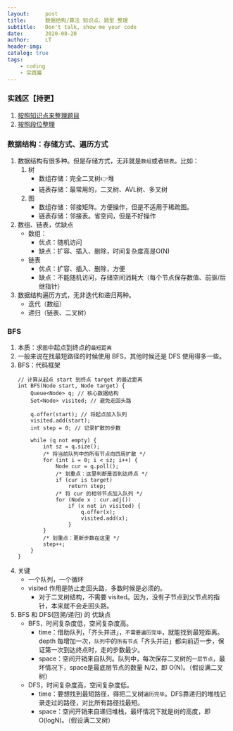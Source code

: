 ```yaml
---
layout:     post
title:      数据结构/算法 知识点、题型 整理
subtitle:   Don't talk, show me your code
date:       2020-08-20
author:     LT
header-img: 
catalog: true
tags:
    - coding
    - 实践篇
---
```


### 实践区【持更】
1. [按照知识点来整理题目](https://github.com/LeeeLiu/Leetcode_notes/)
2. [按照段位整理](https://github.com/LeeeLiu/Leetcode_notes/blob/master/summary/ChallengeCAT/ChallengeCAT.md)


### 数据结构：存储方式、遍历方式
1. 数据结构有很多种。但是存储方式，无非就是`数组`或者`链表`。比如：
    1. 树
        - 数组存储：完全二叉树👉堆
        - 链表存储：最常用的，二叉树、AVL树、多叉树
    2. 图
        - 数组存储：邻接矩阵。方便操作，但是不适用于稀疏图。
        - 链表存储：邻接表。省空间，但是不好操作
2. 数组、链表，优缺点
    - 数组：
        + 优点：随机访问
        + 缺点：扩容、插入、删除，时间复杂度高是O(N)
    - 链表
        + 优点：扩容、插入、删除，方便
        + 缺点：不能随机访问，存储空间消耗大（每个节点保存数值、前驱/后继指针）
3. 数据结构遍历方式，无非迭代和递归两种。
    - 迭代（数组）
    - 递归（链表、二叉树）

### BFS
1. 本质：求`图`中起点到终点的`最短距离`
2. 一般来说在找最短路径的时候使用 BFS，其他时候还是 DFS 使用得多一些。
3. BFS：代码框架
    ```
    // 计算从起点 start 到终点 target 的最近距离
    int BFS(Node start, Node target) {
        Queue<Node> q; // 核心数据结构
        Set<Node> visited; // 避免走回头路

        q.offer(start); // 将起点加入队列
        visited.add(start);
        int step = 0; // 记录扩散的步数

        while (q not empty) {
            int sz = q.size();
            /* 将当前队列中的所有节点向四周扩散 */
            for (int i = 0; i < sz; i++) {
                Node cur = q.poll();
                /* 划重点：这里判断是否到达终点 */
                if (cur is target)
                    return step;
                /* 将 cur 的相邻节点加入队列 */
                for (Node x : cur.adj())
                    if (x not in visited) {
                        q.offer(x);
                        visited.add(x);
                    }
            }
            /* 划重点：更新步数在这里 */
            step++;
        }
    }
    ```
4. 关键
    - 一个队列，一个循环
    - visited 作用是防止走回头路，多数时候是必须的。
        + 对于二叉树结构，不需要 visited。因为，没有子节点到父节点的指针，本来就不会走回头路。
5. BFS 和 DFS(回溯/递归) 的 优缺点
    - BFS，时间复杂度低，空间复杂度高。
        + time：借助队列，「齐头并进」，`不需要遍历完毕`，就能找到最短距离。depth 每增加一次，`队列`中的`所有节点`「齐头并进」都向前迈一步，保证第一次到达终点时，走的步数最少。
        + space：空间开销来自队列。队列中，每次保存二叉树的`一层节点`，最坏情况下，space是最底层节点的数量 N/2，即 O(N)。（假设满二叉树）
    - DFS，时间复杂度高，空间复杂度低。
        + time：要想找到最短路径，得把二叉树`遍历完毕`。DFS靠递归的堆栈记录走过的路径，对比所有路径找最短。
        + space：空间开销来自递归堆栈，最坏情况下就是树的高度，即 O(logN)。（假设满二叉树）
